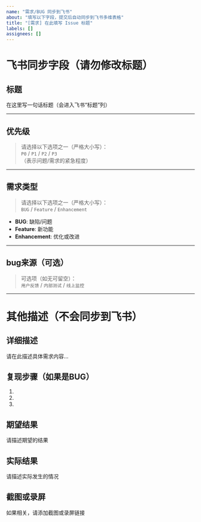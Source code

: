 ```yaml
---
name: "需求/BUG 同步到飞书"
about: "填写以下字段，提交后自动同步到飞书多维表格"
title: "[需求] 在此填写 Issue 标题"
labels: []
assignees: []
---
```


# 飞书同步字段（请勿修改标题）

## 标题
在这里写一句话标题（会进入飞书“标题”列）

---

## 优先级  
> 请选择以下选项之一（严格大小写）：  
> `P0` / `P1` / `P2` / `P3`  
（表示问题/需求的紧急程度）

---

## 需求类型  
> 请选择以下选项之一（严格大小写）：  
> `BUG` / `Feature` / `Enhancement`  
- **BUG**: 缺陷/问题  
- **Feature**: 新功能  
- **Enhancement**: 优化或改进  

---

## bug来源（可选）  
> 可选项（如无可留空）：  
> `用户反馈` / `内部测试` / `线上监控`

---

# 其他描述（不会同步到飞书）

## 详细描述
请在此描述具体需求内容...

## 复现步骤（如果是BUG）
1. 
2. 
3. 

## 期望结果
请描述期望的结果

## 实际结果
请描述实际发生的情况

## 截图或录屏
如果相关，请添加截图或录屏链接
